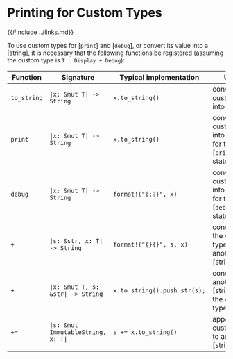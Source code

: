Printing for Custom Types
========================

{{#include ../links.md}}

To use custom types for [`print`] and [`debug`], or convert its value into a [string],
it is necessary that the following functions be registered (assuming the custom type
is `T : Display + Debug`):

| Function    | Signature                                      | Typical implementation       | Usage                                                                |
| ----------- | ---------------------------------------------- | ---------------------------- | -------------------------------------------------------------------- |
| `to_string` | <code>\|x: &mut T\| -> String</code>           | `x.to_string()`              | converts the custom type into a [string]                             |
| `print`     | <code>\|x: &mut T\| -> String</code>           | `x.to_string()`              | converts the custom type into a [string] for the [`print`] statement |
| `debug`     | <code>\|x: &mut T\| -> String</code>           | `format!("{:?}", x)`         | converts the custom type into a [string] for the [`debug`] statement |
| `+`         | <code>\|s: &str, x: T\| -> String</code>       | `format!("{}{}", s, x)`      | concatenates the custom type with another [string]                   |
| `+`         | <code>\|x: &mut T, s: &str\| -> String</code>  | `x.to_string().push_str(s);` | concatenates another [string] with the custom type                   |
| `+=`        | <code>\|s: &mut ImmutableString, x: T\|</code> | `s += x.to_string()`         | appends the custom type to an existing [string]                      |
